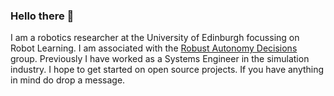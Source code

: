 ### Hello there 👋

I am a robotics researcher at the University of Edinburgh focussing on Robot Learning. I am associated with the [Robust Autonomy Decisions](https://rad.inf.ed.ac.uk/) group. Previously I have worked as a Systems Engineer in the simulation industry. I hope to get started on open source projects. If you have anything in mind do drop a message. 

<!--
**Kzernobog/Kzernobog** is a ✨ _special_ ✨ repository because its `README.md` (this file) appears on your GitHub profile.

Here are some ideas to get you started:

- 🔭 I’m currently working on ...
- 🌱 I’m currently learning ...
- 👯 I’m looking to collaborate on ...
- 🤔 I’m looking for help with ...
- 💬 Ask me about ...
- 📫 How to reach me: ...
- 😄 Pronouns: ...
- ⚡ Fun fact: ...
-->
